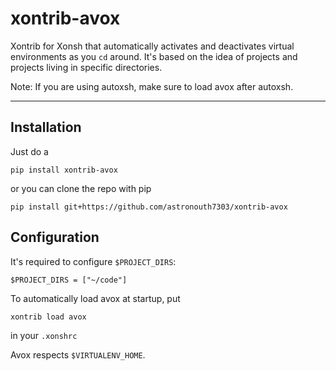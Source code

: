 # xontrib-avox
Xontrib for Xonsh that automatically activates and deactivates virtual environments as you `cd` around. It's based on the idea of projects and projects living in specific directories.

Note: If you are using autoxsh, make sure to load avox after autoxsh.

<hr>


## Installation
Just do a
```console
pip install xontrib-avox
```

or you can clone the repo with pip
```console
pip install git+https://github.com/astronouth7303/xontrib-avox
```

## Configuration
It's required to configure `$PROJECT_DIRS`:
```console
$PROJECT_DIRS = ["~/code"]
```

To automatically load avox at startup, put
```console
xontrib load avox
```

in your `.xonshrc`

Avox respects `$VIRTUALENV_HOME`.
